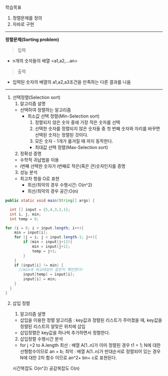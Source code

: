 학습목표
1. 정렬문제를 정의
2. 자바로 구현

----
**정렬문제(Sorting problem)**
>입력
- n개의 숫자들의 배열 <a1,a2,...an>
>출력
- 입력된 숫자의 배열의 a1,a2,a3조건을 만족하는 다른 결과를 나옴

----

1. 선택정렬(Selection sort)
   1. 알고리즘 설명
    - 선택하여 정렬하는 알고리즘
        - 최소값 선택 정렬(Min-Selection sort)
          1. 정렬되지 않은 숫자 중에 가장 작은 숫자를 선택
          2. 선택한 숫자를 정렬되지 않은 숫자들 중 첫 번째 숫자와 자리를 바꾸면 선택된 숫자는 정렬된 것이다.
          3. 모든 숫자 - 1개가 옮겨질 때 까지 동작한다.
          - 최대값 선택 정렬(Max-Selection sort)
   2. 정확성 증명
    - 수학적 귀납법을 이용
    - i번째 선택한 숫자가 i번째로 작은(혹은 큰)숫자인지를 증명
   3. 성능 분석
    -  최고차 항을 O로 표현
        - 최선/최악의 경우 수행시간: O(n^2)
        - 최선/최악의 경우 공간:O(n)

```java
public static void main(String[] args) {

  int [] input = {5,4,3,2,1};
  int i, j, min;
  int temp = 0;

for (i = 0; i < input.length; i++){
    min = input[i];
    for (j = i; j < input.length-1; j++){
        if (min > input[j+1]){
            min = input[j+1];
            temp = j+1;
        }
    }
    if (input[i] != min) {
      //min과 비교대상이 같은지 확인한다!
        input[temp] = input[i];
        input[i] = min;
    }
  }
}
```
 2. 삽입 정렬
    1. 알고리즘 설명
      - 삽입을 이용한 정렬 알고리즘
      : key값과 정렬된 리스트가 주어졌을 때, key값을 정렬된 리스트의 알맞은 위치에 삽입
      - 삽입정렬은 key값을 하나씩 추가하면서 정렬한다.
    2. 삽입정렬 수행시간 분석
      - for j =2 to A.length
      최선
      : 배열 A[1..n]가 이미 정렬된 경우 t1 = 1;
      N에 대한 선형함수이므로 an + b;
      최악
      : 배열 A[1..n]가 반대순서로 정렬되어 있는 경우
      N에 대한 2차 함수 이므로 an^2+ bn+ c로 표현된다.

      시간복잡도
      O(n^2)
      공감복잡도
      O(n)
```java

```
